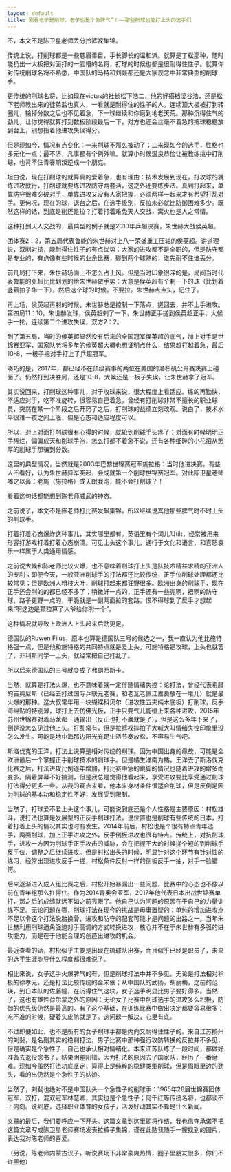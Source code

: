 ```yaml
---
layout: default
title: 别看老子是削球，老子也是个急脾气”！——那些削球也能打上头的选手们
---
```


不，本文不是陈卫星老师丢分拎裤衩集锦。

传统上说，打削球都是一些慈眉善目，手长脚长的温和派。就算是丁松那种，随时能扔出一大板把对面打的一脸懵的名将，打球的时候也都是很耐得住性子。就算你对传统削球名将不熟悉，中国队的马特和刘燚都还是大家观念中非常典型的削球手。

更传统的削球名将，比如现在victas的社长松下浩二，他的好搭档涩谷浩，还是松下老师教出来的徒弟盐也真人，一看就是耐得住的性子的人。连续顶大板被打到转圈儿，输掉分数之后也不见着急，下一球继续和你磨到地老天荒。那种沉得住气的劲儿，让你觉得就算打到数板阶段最后一下，对方也还会丝毫不着急的把球稳稳放到台上，别想指着他进攻失误得分。

但是现如今，情况有点变化：一来削球不那么被动了；二来现如今的选手，性格也多元化一点；最不济，凡事都有个例外嘛。就算小时候温良恭俭让被教练挑中打削球，也背不住青春期叛逆成一个朋克。



坦白说，现在打削球的就算真的爱着急，也有理由：技术发展到现在，打攻球的就练进攻就行，打削球就要练进攻防守两套活，这之外还要练步法。真到打起来，单靠防守很难突破对手，单靠进攻又没有人家把握，必须两样一起来才有希望打乱对手。更何况，现在的球，退台之后，在选手级别，反拉未必就比防御困难多少。既然这样的话，到底是削还是拉？打着打着难免天人交战，窝火也是人之常情。

这种打到天人交战的，最典型的例子就是2010年乒超决赛，朱世赫大战侯英超。

团体赛2：2，第五局代表鲁能的朱世赫对上八一荣盛重工压轴的侯英超。讲道理说，双削对抗，能耐得住性子的有点优势：大家的进攻都不是全职的，但是防守都是专业的，有点像有些时候的业余比赛，碰到两个球熟的，谁先耐不住谁丢分。

前几局打下来，朱世赫场面上不怎么占上风。但是当时印象很深的是，局间当时代表鲁能的张超比比划划的给朱世赫做手势：大意是侯英超有个剌一下的球（比划着竖着拍子华一下），然后这个球的时候，不要拉。朱世赫点点头，记住了。

再上场，侯英超再剌的时候，朱世赫总是控制一下落点，搓回去，并不上手进攻。第四局11：10，朱世赫发球，侯英超剌了一下，朱世赫正手搓到侯英超正手，大候手一抡，连续第二个进攻失误，双方2：2。

到了第五局，当时的侯英超显然没有后来的全国冠军侯英超的底气，加上对手是世锦赛亚军，国家队老将多年的侯英超大概也想证明点什么，结果越打越着急，最后10-8，一板子把对手打上了乒超冠军。

凑巧的是，2017年，都已经不在顶级赛事的两位在美国的洛杉矶公开赛决赛上碰面了。仍然打到决胜局，还是10-8，大候还是一板子失误，让朱世赫拿了冠军。



其实说回来，打削球这种事儿，对于攻球来说，很大程度上看适应。练的再勤快，不适应对手，吃不准旋转，很容易自己着急。曾经有打削球非常不擅长的职业球员，突然在某一个阶段之后开窍了之后，打削球的战绩立刻改观。说白了，技术水平很难一夜之间上涨，但是心态和适应程度可以。

所以，对上对面打削球很有心得的时候，就轮到削球手头疼了：对面有时候明明正手稀烂，偏偏成天和削球手泡，怎么打都不着急不说，还有各种细碎的小花招从憨厚的削球手那骗到分数。

这里的典型情况，当然就是2003年巴黎世锦赛冠军施拉格：当时他进决赛，有些人不看好，认为朱世赫异军突起，会成就第一个削球世锦赛冠军。对此陈卫星老师嗤之以鼻：老施（施拉格）成天跟我泡，能不会打削球？！

看着这句话都能想到陈老师威武的神态。



之前说了，本文不是陈老师打比赛发飙集锦，所以继续说其他那些脾气时不时上头的削球手。

打着打着心态爆炸这种事儿，其实哪里都有。英语里有个词儿叫tilt，经常被用来形容打游戏打着打着心态崩溃。可见上头这个事儿，通行于文化和语言，和喜怒哀乐一样属于人类通用情感。

之前说大候和陈老师比较火爆，也不意味着削球打上头是队技术精益求精的亚洲人的专利；即便今天，一般亚洲削球手的打法都还比较传统，正手位削球处理都还比较常见；但是欧洲人粗枝大叶，削球打起来都狂野很多。欧洲出身的削球手，现在正手还会削的的都已经不多了；稍微好一点的，正手还有一些兜啊，捂啊的防守球，路子更野一点的，干脆就是一副两面拉的套路，恨不得球到了反手才想起来“啊这边是颗粒算了大爷给你削一个”。

这种情况就导致上欧洲人上头起来后劲更足。

德国队的Ruwen Filus，原本也算是德国队三号的候选之一，我一直认为他比施特格强一点，但是他和施特格的共同特点就是爱上头。可施特格是攻球，上头也就罢了，菲利斯同学一上头，就经常把自己打乱了。

所以后来德国队的三号就变成了弗朗西斯卡。



当然，就算是打法火爆，也不意味着就一定伴随情绪失控：论打法，曾经代表希腊的吉奥尼斯（已经去打过国际乒联元老赛，和老瓦老佩江嘉良放在一堆儿）就是最火爆的那种。这大叔常年用一块蝴蝶科贝尔（进攻性五夹纯木底板）打削球，反手海绵贴的特别薄，球打上去仿佛光板，正手只要气儿能缓上来各种进攻，2015年苏州世锦赛对着马龙都一通输出（反正也打不赢就是了），但是这么多年下来了，倒是没怎么见过他上头。打乱常有，但是拉裤衩摔拍子大喊大叫情绪失控印象里没怎么发生。可能是地中海那边阳光充足生活节奏放松，不容易生气吧。

斯洛伐克的王洋，打法上说算是相对传统的削球。因为中国出身的缘故，可能是全欧洲最后一个掌握正手削球技术的削球手。但是橘生淮南为橘，王洋去了斯洛伐克比赛之后，打法进攻比例逐年增加，打比赛中急的跳脚的情况也随着进攻的增多而变多。隔着屏幕不好揣测，但是我总是觉得他看起来，享受进攻要比享受通过削球打法得分更多一些。从我的观点来看，他本来身材条件很适合削球，但是反倒是因为削球的基本功和稳定性不好，发展受到限制。



当然了，打球爱不爱上头这个事儿，可能说到底还是个人性格是主要原因：村松雄斗，说打法也算是发展型的正反手削球打法，说位置也是削球有些传统的日本，打着打着上头的情况其实也时有发生。2014年前后，村松也是个很有特点青年选手，两面削球，加上正手进攻之外，反手倒板进攻也很有特点。传统上，对抗削球手，进攻一方因为削球手正手攻击的威胁，会在把握不大的时候搓个短的到削球手反手位，调整之后继续进攻。但是村松出头的时候，明显针对这个环节有针对性的练习，经常出现进攻反手一搓，村松条件反射一样的倒板反手一抽，对手一脸错愕。

后来逐渐进入成人组比赛之后，村松开始暴漏出一些问题，比赛中的心态也不像以前在青年组那么扛得住。作为2014青奥会亚军，2017年他代表日本出战世锦赛单打，那之后的成绩就远不如之前亮眼了。他自己认为问题的原因在于自己的力量训练不足。无论问题在哪，削球打法在现今的挑战是毋庸置疑的：单纯的增加进攻点不足以令这个打法脱胎换骨，进攻和防守的配套可能才是问题的出路之一。当年朱世赫利用削球逼角强迫对手高调的方式转换进攻，核心并不在于朱世赫有多强的进攻能力，而是在于他能合理的创造出进攻的机会。

最近查看的话，村松似乎主要是出现在琉球队出赛，而且似乎已经是职员了，未来的选手生涯能导什么程度都很难说了。



相比来说，女子选手火爆脾气的有，但是削球打法中并不多见。无论是打法相对积极的徐孝元，还是打法比较传统的金宋依；从中国队的武扬，胡丽梅，之前的范瑛，到日本队的佐藤瞳，在沉得住气这块，女子选手明显比男子要好得多。当然了，这也有雄性荷尔蒙之外的原因：无论女子比赛中削球选手的进攻多么积极，防御的优先级仍然是最高的。有了这个基础，在训练比赛中做出决定都要容易很多：吃不准的时候，硬着头皮防就是了。这问题一解决，心里有底。

不过即便如此，也不是所有的女子削球手都是内向又耐得住性子的。来自江苏扬州的刘斐，是名副其实的稳削打法，男子比赛中那种强行攻防转换的反拉并不多见，但是确实是个急性子，自己也承认相对情绪化。本来江苏队练了一段时间，都做好准备去退役念书了，结果阴差阳错，因为打法的原因去了国家队，经历了一番磨难。现如今虽然打法功底坚定，算得上是纯粹的稳健类型削球，但是眉眼里边的劲头，看的出仍然是个急性子的姑娘。

当然了，刘斐也绝对不是中国队头一个急性子的削球手：1965年28届世锦赛团体冠军，双打，混双冠军林慧卿，其实也是个急性子；何千红等传统名将，也都谈不上内向。说到底，选择职业体育的女孩子，活泼好动其实不算是什么新闻。



文章的最后，我们要呼应一下开头。这篇文章到这里即将作结，我也信守承诺不把这篇文章写成陈卫星老师赛场发表拉裤子集锦，谨在此贴我随手一搜找到的图片，表达我对陈老师的喜爱。

（另说，陈老师内蒙古汉子，听说赛场下非常豪爽热情，圈子里朋友很多，你们不许黑他）

